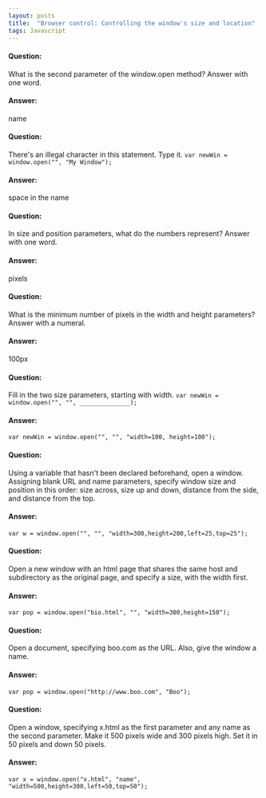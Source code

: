 ```yaml
---
layout: posts
title:  "Browser control: Controlling the window's size and location"
tags: Javascript
---
```


#### Question:
What is the second parameter of the window.open method? Answer with one word.

#### Answer:
name

#### Question:
There's an illegal character in this statement. Type it.
`var newWin = window.open("", "My Window");`

#### Answer:
space in the name

#### Question:
In size and position parameters, what do the numbers represent? Answer with one word.

#### Answer:
pixels

#### Question:
What is the minimum number of pixels in the width and height parameters? Answer with a numeral.

#### Answer:
100px

#### Question:
Fill in the two size parameters, starting with width.
`var newWin = window.open("", "", ______________);`

#### Answer:
`var newWin = window.open("", "", "width=100, height=100");`

#### Question:
Using a variable that hasn't been declared beforehand, open a window. Assigning blank URL and name parameters, specify window size and position in this order: size across, size up and down, distance from the side, and distance from the top.

#### Answer:
`var w = window.open("", "", "width=300,height=200,left=25,top=25");`

#### Question:
Open a new window with an html page that shares the same host and subdirectory as the original page, and specify a size, with the width first.

#### Answer:
`var pop = window.open("bio.html", "", "width=300,height=150");`

#### Question:
Open a document, specifying boo.com as the URL. Also, give the window a name.

#### Answer:
`var pop = window.open("http://www.boo.com", "Boo");`

#### Question:
Open a window, specifying x.html as the first parameter and any name as the second parameter. Make it 500 pixels wide and 300 pixels high. Set it in 50 pixels and down 50 pixels.

#### Answer:
`var x = window.open("x.html", "name", "width=500,height=300,left=50,top=50");`

